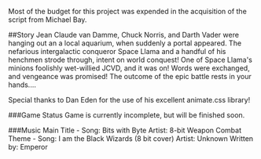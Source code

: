 Most of the budget for this project was expended in the acquisition of the script from Michael Bay.

##Story
Jean Claude van Damme, Chuck Norris, and Darth Vader were hanging out an a local aquarium, when suddenly a portal appeared. The nefarious intergalactic conqueror Space Llama and a handful of his henchmen strode through, intent on world conquest! One of Space Llama's minions foolishly wet-willied JCVD, and it was on! Words were exchanged, and vengeance was promised! The outcome of the epic battle rests in your hands....

Special thanks to Dan Eden for the use of his excellent animate.css library!

###Game Status
Game is currently incomplete, but will be finished soon.

###Music
Main Title - Song: Bits with Byte Artist: 8-bit Weapon
Combat Theme - Song: I am the Black Wizards (8 bit cover) Artist: Unknown Written by: Emperor
